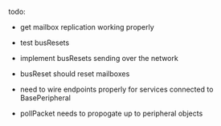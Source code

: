 

todo:
- get mailbox replication working properly
- test busResets


- implement busResets sending over the network
- busReset should reset mailboxes
- need to wire endpoints properly for services connected to BasePeripheral
- pollPacket needs to propogate up to peripheral objects



